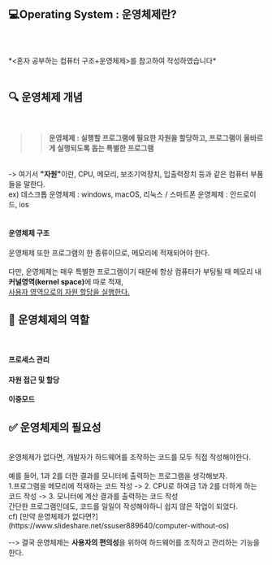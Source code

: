 :computer:<strong>Operating System : 운영체제란?</strong>
<br>
<br>
---
<br>
*<혼자 공부하는 컴퓨터 구조+운영체제>를 참고하여 작성하였습니다*
<br>
<br>

🔍 운영체제 개념
---
<br>

>> **운영체제 : 실행할 프로그램에 필요한 자원을 할당하고, 프로그램이 올바르게 실행되도록 돕는 특별한 프로그램**
<br>
-> 여기서 <strong>"자원"</strong>이란, CPU, 메모리, 보조기억장치, 입출력장치 등과 같은 컴퓨터 부품들을 말한다.
<br>
ex) 데스크톱 운영체제 : windows, macOS, 리눅스 / 스마트폰 운영체제 : 안드로이드, ios 
<br><br>

<h4>운영체제 구조</h4>
운영체제 또한 프로그램의 한 종류이므로, 메모리에 적재되어야 한다.
<br><br>
다만, 운영체제는 매우 특별한 프로그램이기 때문에 항상 컴퓨터가 부팅될 때 메모리 내 <strong>커널영역(kernel space)</strong>에 따로 적재,
<br><u>사용자 영역으로의 자원 할당을 실행한다.</u>
<br>





🔑 운영체제의 역할
---
<br>
<h4>프로세스 관리</h4>

<h4>자원 접근 및 할당</h4>
<strong>이중모드</strong>

:white_check_mark: 운영체제의 필요성
---
<br>
운영체제가 없다면, 개발자가 하드웨어를 조작하는 코드를 모두 직접 작성해야한다.<br>
<br>예를 들어, 1과 2를 더한 결과를 모니터에 출력하는 프로그램을 생각해보자.
<br>1.프로그램을 메모리에 적재하는 코드 작성 -> 2. CPU로 하여금 1과 2를 더하게 하는 코드 작성 -> 3. 모니터에 계산 결과를 출력하는 코드 작성
<br>간단한 프로그램인데도, 코드를 일일이 작성해야하니 쉽지 않은 작업이 되었다.


<br>
cf) [만약 운영체제가 없다면?](https://www.slideshare.net/ssuser889640/computer-without-os)

--> 결국 운영체제는 <strong>사용자의 편의성</strong>을 위하여 하드웨어를 조작하고 관리하는 기능을 한다. 


